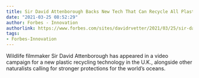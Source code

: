 ```yaml
---
title: Sir David Attenborough Backs New Tech That Can Recycle All Plastics
date: "2021-03-25 08:52:29"
author: Forbes - Innovation
authorlink: https://www.forbes.com/sites/davidrvetter/2021/03/25/sir-david-attenborough-backs-new-uk-tech-that-can-recycle-all-plastics/
tags:
- Forbes-Innovation
---
```

Wildlife filmmaker Sir David Attenborough has appeared in a video campaign for a new plastic recycling technology in the U.K., alongside other naturalists calling for stronger protections for the world’s oceans.